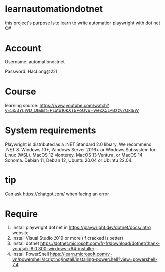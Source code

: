 # learnautomationdotnet
this project's purpose is to learn to write automation playwright with dot net C#

# Account

Username: automationdotnet

Password: HacLong@231

# Course

learning source: https://www.youtube.com/watch?v=5i53YLWD_QI&list=PL6tu16kXT9PoUv6HwexX5LPBzzv7QkI9W

# System requirements
Playwright is distributed as a .NET Standard 2.0 library. We recommend .NET 8.
Windows 10+, Windows Server 2016+ or Windows Subsystem for Linux (WSL).
MacOS 12 Monterey, MacOS 13 Ventura, or MacOS 14 Sonoma.
Debian 11, Debian 12, Ubuntu 20.04 or Ubuntu 22.04.

# tip
Can ask https://chatgpt.com/ when facing an error

# Require

1. Install playwright dot net in https://playwright.dev/dotnet/docs/intro website
2. Install Visual Studio 2019 or more (if cracked is better)
3. Install dotnet https://dotnet.microsoft.com/fr-fr/download/dotnet/thank-you/sdk-8.0.300-windows-x64-installer
4. Install PowerShell https://learn.microsoft.com/vi-vn/powershell/scripting/install/installing-powershell?view=powershell-7.4
